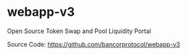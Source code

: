 # webapp-v3
Open Source Token Swap and Pool Liquidity Portal

Source Code: https://github.com/bancorprotocol/webapp-v3
